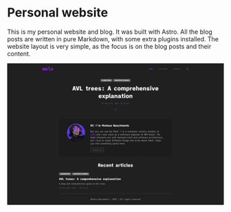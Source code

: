 # Personal website

This is my personal website and blog. It was built with Astro. All the blog posts
are written in pure Markdown, with some extra plugins installed. The website layout
is very simple, as the focus is on the blog posts and their content.

![A screenshot of the homepage of the website](./screenshot.png)
